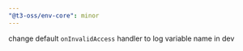 ```yaml
---
"@t3-oss/env-core": minor
---
```


change default `onInvalidAccess` handler to log variable name in dev
